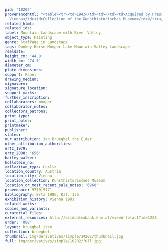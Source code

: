 ```yaml
---
pid: '10202'
provenancehtml: "<table><tr><td>1942</td><td></td><td>Acquired by President Dr. Schubert-Soldern</td></tr><tr><td>present</td><td>Austria
  Vienna</td><td>Collection of the Kunsthistorisches Museum</td></tr></table>"
related_html:
related_ids:
label: Mountain Landscape with River Valley
object_type: Painting
genre: Staffage in Landscape
tags: Donkey Horse Momper Lake Mountain Valley Landscape
realdate:
height_cm: '44.8'
width_cm: '74.7'
diameter_cm:
plate_dimensions:
support: Panel
drawing_medium:
signature:
signature_location:
support_marks:
further_inscription:
collaborators: momper
collaborator_notes:
collectors_patrons:
print_type:
print_notes:
printmaker:
publisher:
states:
our_attribution: Jan Brueghel the Elder
other_attribution_authorities:
ertz_1979:
ertz_2008: '656'
bailey_walker:
hollstein_no:
collection_type: Public
location_country: Austria
location_city: Vienna
location_collection: Kunsthistorisches Museum
location_or_most_recent_sale_notes: '6968'
provenance: 9770|9771
bibliography: Ertz 1986, Kat. 136
exhibition_history: Vienna 1991
related_works:
copies_and_variants:
curatorial_files:
external_resources: http://bilddatenbank.khm.at/viewArtefact?id=1238
order: '088'
layout: brueghel_item
collection: brueghel
thumbnail: img/derivatives/simple/10202/thumbnail.jpg
full: img/derivatives/simple/10202/full.jpg
---
```

